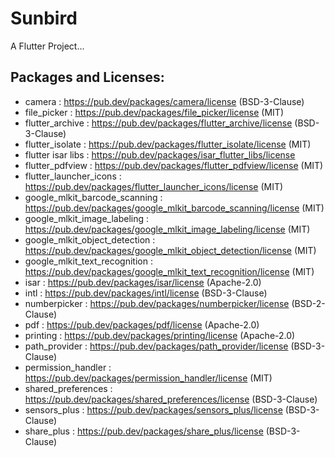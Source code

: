 
# Sunbird

A Flutter Project...

## Packages and Licenses:

- camera : https://pub.dev/packages/camera/license (BSD-3-Clause)
- file_picker : https://pub.dev/packages/file_picker/license (MIT)
- flutter_archive : https://pub.dev/packages/flutter_archive/license (BSD-3-Clause)
- flutter_isolate : https://pub.dev/packages/flutter_isolate/license (MIT)
- flutter isar libs : https://pub.dev/packages/isar_flutter_libs/license
- flutter_pdfview : https://pub.dev/packages/flutter_pdfview/license (MIT)
- flutter_launcher_icons : https://pub.dev/packages/flutter_launcher_icons/license (MIT)
- google_mlkit_barcode_scanning : https://pub.dev/packages/google_mlkit_barcode_scanning/license (MIT)
- google_mlkit_image_labeling : https://pub.dev/packages/google_mlkit_image_labeling/license (MIT)
- google_mlkit_object_detection : https://pub.dev/packages/google_mlkit_object_detection/license (MIT)
- google_mlkit_text_recognition : https://pub.dev/packages/google_mlkit_text_recognition/license (MIT)
- isar : https://pub.dev/packages/isar/license (Apache-2.0)
- intl : https://pub.dev/packages/intl/license (BSD-3-Clause)
- numberpicker : https://pub.dev/packages/numberpicker/license (BSD-2-Clause)
- pdf : https://pub.dev/packages/pdf/license (Apache-2.0)
- printing : https://pub.dev/packages/printing/license (Apache-2.0)
- path_provider : https://pub.dev/packages/path_provider/license (BSD-3-Clause)
- permission_handler : https://pub.dev/packages/permission_handler/license (MIT)
- shared_preferences : https://pub.dev/packages/shared_preferences/license (BSD-3-Clause)
- sensors_plus : https://pub.dev/packages/sensors_plus/license (BSD-3-Clause)
- share_plus : https://pub.dev/packages/share_plus/license (BSD-3-Clause)
